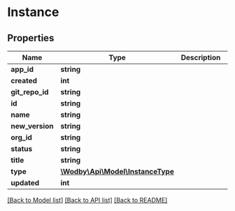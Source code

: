 # Instance

## Properties
Name | Type | Description | Notes
------------ | ------------- | ------------- | -------------
**app_id** | **string** |  | 
**created** | **int** |  | 
**git_repo_id** | **string** |  | [optional] 
**id** | **string** |  | 
**name** | **string** |  | 
**new_version** | **string** |  | [optional] 
**org_id** | **string** |  | 
**status** | **string** |  | 
**title** | **string** |  | 
**type** | [**\Wodby\Api\Model\InstanceType**](InstanceType.md) |  | [optional] 
**updated** | **int** |  | 

[[Back to Model list]](../README.md#documentation-for-models) [[Back to API list]](../README.md#documentation-for-api-endpoints) [[Back to README]](../README.md)


